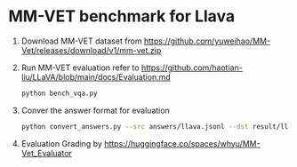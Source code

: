 # MM-VET benchmark for Llava

1. Download MM-VET dataset from https://github.com/yuweihao/MM-Vet/releases/download/v1/mm-vet.zip

2. Run MM-VET evaluation refer to https://github.com/haotian-liu/LLaVA/blob/main/docs/Evaluation.md
   ```bash
   python bench_vqa.py
   ```
3. Conver the answer format for evaluation 
   ```bash
   python convert_answers.py --src answers/llava.jsonl --dst result/llava.json
   ```
4. Evaluation Grading by https://huggingface.co/spaces/whyu/MM-Vet_Evaluator
